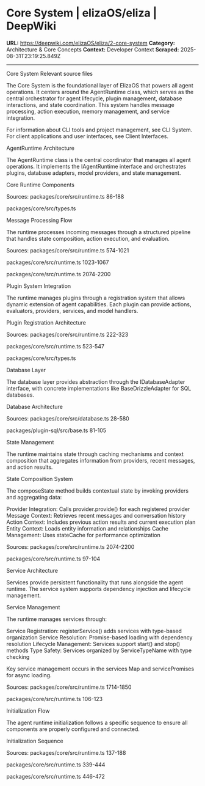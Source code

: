 # Core System | elizaOS/eliza | DeepWiki

**URL:** https://deepwiki.com/elizaOS/eliza/2-core-system
**Category:** Architecture & Core Concepts
**Context:** Developer Context
**Scraped:** 2025-08-31T23:19:25.849Z

---

Core System
Relevant source files

The Core System is the foundational layer of ElizaOS that powers all agent operations. It centers around the AgentRuntime class, which serves as the central orchestrator for agent lifecycle, plugin management, database interactions, and state coordination. This system handles message processing, action execution, memory management, and service integration.

For information about CLI tools and project management, see CLI System. For client applications and user interfaces, see Client Interfaces.

AgentRuntime Architecture

The AgentRuntime class is the central coordinator that manages all agent operations. It implements the IAgentRuntime interface and orchestrates plugins, database adapters, model providers, and state management.

Core Runtime Components

Sources: 
packages/core/src/runtime.ts
86-188
 
packages/core/src/types.ts

Message Processing Flow

The runtime processes incoming messages through a structured pipeline that handles state composition, action execution, and evaluation.

Sources: 
packages/core/src/runtime.ts
574-1021
 
packages/core/src/runtime.ts
1023-1067
 
packages/core/src/runtime.ts
2074-2200

Plugin System Integration

The runtime manages plugins through a registration system that allows dynamic extension of agent capabilities. Each plugin can provide actions, evaluators, providers, services, and model handlers.

Plugin Registration Architecture

Sources: 
packages/core/src/runtime.ts
222-323
 
packages/core/src/runtime.ts
523-547
 
packages/core/src/types.ts

Database Layer

The database layer provides abstraction through the IDatabaseAdapter interface, with concrete implementations like BaseDrizzleAdapter for SQL databases.

Database Architecture

Sources: 
packages/core/src/database.ts
28-580
 
packages/plugin-sql/src/base.ts
81-105

State Management

The runtime maintains state through caching mechanisms and context composition that aggregates information from providers, recent messages, and action results.

State Composition System

The composeState method builds contextual state by invoking providers and aggregating data:

Provider Integration: Calls provider.provide() for each registered provider
Message Context: Retrieves recent messages and conversation history
Action Context: Includes previous action results and current execution plan
Entity Context: Loads entity information and relationships
Cache Management: Uses stateCache for performance optimization

Sources: 
packages/core/src/runtime.ts
2074-2200
 
packages/core/src/runtime.ts
97-104

Service Architecture

Services provide persistent functionality that runs alongside the agent runtime. The service system supports dependency injection and lifecycle management.

Service Management

The runtime manages services through:

Service Registration: registerService() adds services with type-based organization
Service Resolution: Promise-based loading with dependency resolution
Lifecycle Management: Services support start() and stop() methods
Type Safety: Services organized by ServiceTypeName with type checking

Key service management occurs in the services Map and servicePromises for async loading.

Sources: 
packages/core/src/runtime.ts
1714-1850
 
packages/core/src/runtime.ts
106-123

Initialization Flow

The agent runtime initialization follows a specific sequence to ensure all components are properly configured and connected.

Initialization Sequence

Sources: 
packages/core/src/runtime.ts
137-188
 
packages/core/src/runtime.ts
339-444
 
packages/core/src/runtime.ts
446-472
